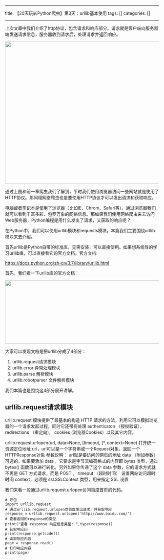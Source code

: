 
--- 
title:  【20天玩转Python爬虫】第3天：urllib基本使用 
tags: []
categories: [] 

---
上次文章中我们介绍了http协议，包含请求和响应部分。请求就是客户端向服务器端发送请求信息，服务器收到请求后，处理请求并返回响应。

<img alt="" height="466" src="https://img-blog.csdnimg.cn/20210618102053437.png?x-oss-process=image/watermark,type_ZmFuZ3poZW5naGVpdGk,shadow_10,text_aHR0cHM6Ly9ibG9nLmNzZG4ubmV0L3lnY3h5ZHp4,size_16,color_FFFFFF,t_70" width="638">

通过上图和前一章爬虫我们了解到，平时我们使用浏览器访问一些网站就是使用了HTTP协议。那同理网络爬虫也是要使用HTTP协议才可以发出请求和获取响应。

电脑或者笔记本是使用了浏览器（比如IE、Chrom、Safari等），通过浏览器我们就可以看到丰富多彩、包罗万象的网络信息。那如果我们使用网络爬虫来去访问Web服务器，Python编程是用什么发出了请求，又获取的响应呢？

在Python中，我们可以使用urllib模块和requests模块。本篇我们主要围绕urllib模块来去介绍。

首先urllib是Python自带的标准库，无需安装，可以直接使用。如果想系统性的学习urllib库，可以直接看它的官方文档。官方文档:

https://docs.python.org/zh-cn/3.7/library/urllib.html

首先，我们看一下urllib库的官方文档：

<img alt="" height="208" src="https://img-blog.csdnimg.cn/20210618102214704.png?x-oss-process=image/watermark,type_ZmFuZ3poZW5naGVpdGk,shadow_10,text_aHR0cHM6Ly9ibG9nLmNzZG4ubmV0L3lnY3h5ZHp4,size_16,color_FFFFFF,t_70" width="745">

大家可以发现文档是把urllib分成了4部分：

 1. urllib.request请求模块
 1. urllib.error 异常处理模块
 1. urllib.parse 解析模块
 1. urllib.robotparser 文件解析模块

我们本篇也是围绕这4部分展开讲解。

## urllib.request请求模块

urllib.request 模块提供了最基本的构造 HTTP 请求的方法，利用它可以模拟浏览器的一个请求发起过程，同时它还带有处理 authenticaton （授权验证）， redirections （重定向)， cookies (浏览器Cookies）以及其它内容。

>  
 urllib.request.urlopen(url, data=None, [timeout, ]*, context=None) 打开统一资源定位地址 url，url可以是一个字符串或一个Request对象，返回一个HTTPResponse对象 参数说明： url就是要访问的网页的地址 data （附加参数）可选的，如果要添加 data ，它要求是字节流编码格式的内容即 bytes 类型，通过 bytes() 函数可以进行转化，另外如果你传递了这个 data 参数，它的请求方式就不再是 GET 方式请求，而是 POST 。 timeout （超时时间） 设置网站访问超时时间 context，必须是 ssl.SSLContext 类型，用来指定 SSL 设置 


我们来看一段通过urllib.request.urlopen访问百度首页的代码。

```
# 导包
import urllib.request
# 通过urllib.request.urlopen向百度发出请求，并获取响应
response = urllib.request.urlopen('http://www.baidu.com/')
# 查看返回的response的类型
print("查看 response 响应信息类型: ",type(response))
# 获取响应码
print(response.getcode())
# 读取响应内容
page = response.read()
# 打印响应内容
print(page)
```

